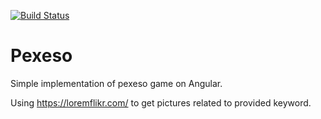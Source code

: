 [![Build Status](https://travis-ci.org/doctorstal/pexeso.svg?branch=master)](https://travis-ci.org/doctorstal/pexeso)
# Pexeso

Simple implementation of pexeso game on Angular.

Using https://loremflikr.com/ to get pictures related to provided keyword.
